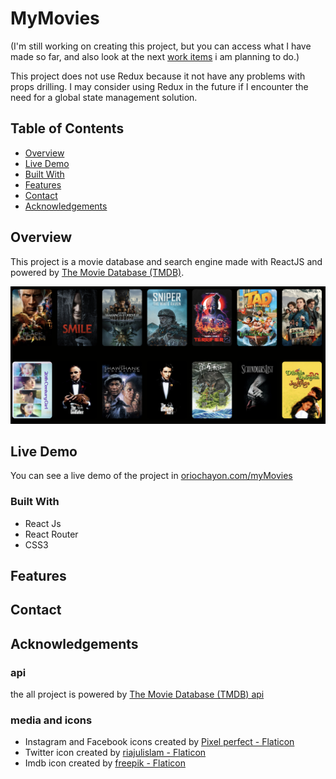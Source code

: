 # MyMovies
(I'm still working on creating this project, but you can access what I have made so far, and also look at the next [work items](https://github.com/orioch/myMovies/issues) i am planning to do.)

This project does not use Redux because it not have any problems with props drilling. I may consider using Redux in the future if I encounter the need for a global state management solution.

## Table of Contents

- [Overview](#overview)
- [Live Demo](#live-demo)
- [Built With](#built-with)
- [Features](#features)
- [Contact](#contact)
- [Acknowledgements](#acknowledgements)

## Overview

This project is a movie database and search engine made with ReactJS and powered by [The Movie Database (TMDB)](https://developers.themoviedb.org/3).

![screenshot](https://github.com/orioch/myMovies/blob/main/Screen%20Shot%202022-11-20%20at%2012.16.28.png?raw=true)

## Live Demo

You can see a live demo of the project in [oriochayon.com/myMovies](https://oriochayon.com/myMovies)
<!-- TODO: Add a screenshot of the live project.
    1. Link to a 'live demo.'
    2. Describe your overall experience in a couple of sentences.
    3. List a few specific technical things that you learned or improved on.
    4. Share any other tips or guidance for others attempting this or something similar.
 -->

### Built With
* React Js
* React Router
* CSS3

<!-- TODO: List any MAJOR libraries/frameworks (e.g. React, Tailwind) with links to their homepages. -->

## Features

<!-- TODO: List what specific 'user problems' that this application solves. -->

## Contact

<!-- TODO: Include icons and links to your RELEVANT, PROFESSIONAL 'DEV-ORIENTED' social media. LinkedIn and dev.to are minimum. -->

## Acknowledgements
### api
the all project is powered by [The Movie Database (TMDB) api](https://developers.themoviedb.org/3)
### media and icons
 * Instagram and Facebook icons created by [Pixel perfect - Flaticon](https://www.flaticon.com/authors/pixel-perfect)
 * Twitter icon created by [riajulislam - Flaticon](https://www.flaticon.com/authors/riajulislam)
 * Imdb icon created by [freepik - Flaticon](https://www.flaticon.com/authors/freepik)
<!-- TODO: List any blog posts, tutorials or plugins that you may have used to complete the project. Only list those that had a significant impact. Obviously, we all 'Google' stuff while working on our things, but maybe something in particular stood out as a 'major contributor' to your skill set for this project. -->
